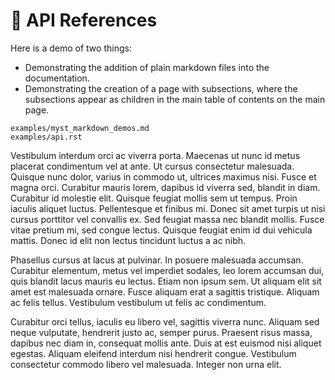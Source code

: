 # 📖 API References

Here is a demo of two things:

 - Demonstrating the addition of plain markdown files into the documentation.
 - Demonstrating the creation of a page with subsections, where the subsections appear
 as children in the main table of contents on the main page.

```{toctree}
examples/myst_markdown_demos.md
examples/api.rst
```

Vestibulum interdum orci ac viverra porta. Maecenas ut nunc id metus placerat
condimentum vel at ante. Ut cursus consectetur malesuada. Quisque nunc dolor,
varius in commodo ut, ultrices maximus nisi. Fusce et magna orci. Curabitur
mauris lorem, dapibus id viverra sed, blandit in diam. Curabitur id molestie
elit. Quisque feugiat mollis sem ut tempus. Proin iaculis aliquet luctus.
Pellentesque et finibus mi. Donec sit amet turpis ut nisi cursus porttitor vel
convallis ex. Sed feugiat massa nec blandit mollis. Fusce vitae pretium mi, sed
congue lectus. Quisque feugiat enim id dui vehicula mattis. Donec id elit non
lectus tincidunt luctus a ac nibh.

Phasellus cursus at lacus at pulvinar. In posuere malesuada accumsan. Curabitur
elementum, metus vel imperdiet sodales, leo lorem accumsan dui, quis blandit
lacus mauris eu lectus. Etiam non ipsum sem. Ut aliquam elit sit amet est
malesuada ornare. Fusce aliquam erat a sagittis tristique. Aliquam ac felis
tellus. Vestibulum vestibulum ut felis ac condimentum.

Curabitur orci tellus, iaculis eu libero vel, sagittis viverra nunc. Aliquam sed
neque vulputate, hendrerit justo ac, semper purus. Praesent risus massa, dapibus
nec diam in, consequat mollis ante. Duis at est euismod nisi aliquet egestas.
Aliquam eleifend interdum nisi hendrerit congue. Vestibulum consectetur commodo
libero vel malesuada. Integer non urna elit.
